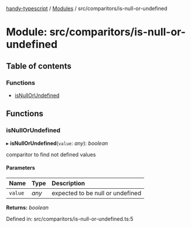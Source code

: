 [handy-typescript](../README.md) / [Modules](../modules.md) / src/comparitors/is-null-or-undefined

# Module: src/comparitors/is-null-or-undefined

## Table of contents

### Functions

- [isNullOrUndefined](src_comparitors_is_null_or_undefined.md#isnullorundefined)

## Functions

### isNullOrUndefined

▸ **isNullOrUndefined**(`value`: *any*): *boolean*

comparitor to find not defined values

#### Parameters

| Name | Type | Description |
| :------ | :------ | :------ |
| `value` | *any* | expected to be null or undefined |

**Returns:** *boolean*

Defined in: src/comparitors/is-null-or-undefined.ts:5
